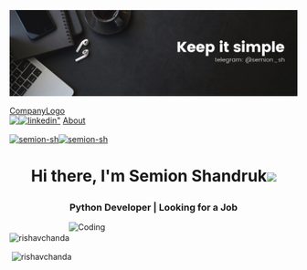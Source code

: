 ![Design and Development](MyBanner.png)

<div class="header">
  <a href="#default" class="logo">CompanyLogo</a>
  <div class="header-right">
    <div align="left"><img src="https://komarev.com/ghpvc/?username=Semion-Sh&&style=flat-square" align="left"/>
    <a href="https://www.linkedin.com/in/semion-shandruk/" target="_blank">
<img src=https://img.shields.io/badge/linkedin-%231E77B5.svg?&style=for-the-badge&logo=linkedin&logoColor=white alt=linkedin" height="30" width="40"/></a>
    <a href="#about">About</a>
  </div>
</div>

<a href="https://t.me/semion_sh" target="blank"><img align="center" src="https://cdn-icons-png.flaticon.com/512/2504/2504941.png" alt="semion-sh" height="40" width="40" /></a><a href="https://instagram.com/semion_sh" target="blank"><img align="center" src="https://raw.githubusercontent.com/rahuldkjain/github-profile-readme-generator/master/src/images/icons/Social/instagram.svg" alt="semion-sh" height="30" width="40" /></a></div>  
<h1 align="center">Hi there, I'm Semion Shandruk<img src="https://github.com/blackcater/blackcater/raw/main/images/Hi.gif" width="50"/><p align="right"></p></h1>


<h3 align="center">Python Developer | Looking for a Job</h3>

<img align="right" alt="Coding" width="400" src="https://cdn.dribbble.com/users/1162077/screenshots/3848914/programmer.gif">


<p><img align="center" src="https://github-readme-streak-stats.herokuapp.com/?user=Semion-Sh&&theme=tokyonight" alt="rishavchanda" /></p><p>&nbsp;<img align="center" src="https://github-readme-stats.vercel.app/api?username=Semion-Sh&show_icons=true&locale=en&theme=tokyonight" alt="rishavchanda" /></p>
